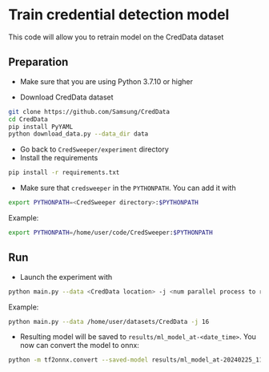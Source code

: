 # Train credential detection model

This code will allow you to retrain model on the CredData dataset

## Preparation

- Make sure that you are using Python 3.7.10 or higher

- Download CredData dataset

```bash
git clone https://github.com/Samsung/CredData
cd CredData
pip install PyYAML
python download_data.py --data_dir data
```

- Go back to `CredSweeper/experiment` directory
- Install the requirements

```bash
pip install -r requirements.txt
``` 

- Make sure that `credsweeper` in the `PYTHONPATH`. You can add it with 

```bash
export PYTHONPATH=<CredSweeper directory>:$PYTHONPATH
``` 

Example:

```bash
export PYTHONPATH=/home/user/code/CredSweeper:$PYTHONPATH
``` 

## Run

- Launch the experiment with

```bash
python main.py --data <CredData location> -j <num parallel process to run>
```

Example:

```bash
python main.py --data /home/user/datasets/CredData -j 16
``` 

- Resulting model will be saved to `results/ml_model_at-<date_time>`.
You now can convert the model to onnx:

```bash
python -m tf2onnx.convert --saved-model results/ml_model_at-20240225_111951 --output ../credsweeper/ml_model/ml_model.onnx --verbose
```

